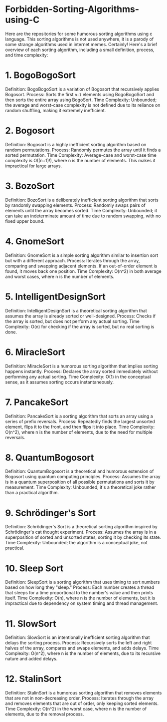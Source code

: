 # Forbidden-Sorting-Algorithms-using-C
Here are the repositories for some humorous sorting algorithms using c language. This sorting algorithms is not used anywhere, it is a parody of some strange algorithms used in internet memes.
Certainly! Here's a brief overview of each sorting algorithm, including a small definition, process, and time complexity:

# 1. BogoBogoSort
  Definition: BogoBogoSort is a variation of Bogosort that recursively applies Bogosort.
  Process: Sorts the first `n-1` elements using BogoBogoSort and then sorts the entire array using BogoSort.
  Time Complexity: Unbounded; the average and worst-case complexity is not defined due to its reliance on random shuffling, making it extremely inefficient.

# 2. Bogosort
  Definition: Bogosort is a highly inefficient sorting algorithm based on random permutations.
  Process: Randomly permutes the array until it finds a sorted permutation.
  Time Complexity: Average-case and worst-case time complexity is O((n+1)!), where n is the number of elements. This makes it impractical for large arrays.

# 3. BozoSort
  Definition: BozoSort is a deliberately inefficient sorting algorithm that sorts by randomly swapping elements.
  Process: Randomly swaps pairs of elements until the array becomes sorted.
  Time Complexity: Unbounded; it can take an indeterminate amount of time due to random swapping, with no fixed upper bound.

# 4. GnomeSort
  Definition: GnomeSort is a simple sorting algorithm similar to insertion sort but with a different approach.
  Process: Iterates through the array, comparing and swapping adjacent elements. If an out-of-order element is found, it moves back one position.
  Time Complexity: O(n^2) in both average and worst cases, where n is the number of elements.

# 5. IntelligentDesignSort
  Definition: IntelligentDesignSort is a theoretical sorting algorithm that assumes the array is already sorted or well-designed.
  Process: Checks if the array is sorted, but does not perform any actual sorting.
  Time Complexity: O(n) for checking if the array is sorted, but no real sorting is done.

# 6. MiracleSort
  Definition: MiracleSort is a humorous sorting algorithm that implies sorting happens instantly.
  Process: Declares the array sorted immediately without performing any actual sorting.
  Time Complexity: O(1) in the conceptual sense, as it assumes sorting occurs instantaneously.

# 7. PancakeSort
  Definition: PancakeSort is a sorting algorithm that sorts an array using a series of prefix reversals.
  Process: Repeatedly finds the largest unsorted element, flips it to the front, and then flips it into place.
  Time Complexity: O(n^2), where n is the number of elements, due to the need for multiple reversals.

# 8. QuantumBogosort
  Definition: QuantumBogosort is a theoretical and humorous extension of Bogosort using quantum computing principles.
  Process: Assumes the array is in a quantum superposition of all possible permutations and sorts it by measurement.
  Time Complexity: Unbounded; it's a theoretical joke rather than a practical algorithm.

# 9. Schrödinger's Sort
  Definition: Schrödinger's Sort is a theoretical sorting algorithm inspired by Schrödinger's cat thought experiment.
  Process: Assumes the array is in a superposition of sorted and unsorted states, sorting it by checking its state.
  Time Complexity: Unbounded; the algorithm is a conceptual joke, not practical.

# 10. Sleep Sort
  Definition: SleepSort is a sorting algorithm that uses timing to sort numbers based on how long they "sleep."
  Process: Each number creates a thread that sleeps for a time proportional to the number's value and then prints itself.
  Time Complexity: O(n), where n is the number of elements, but it is impractical due to dependency on system timing and thread management.

# 11. SlowSort
  Definition: SlowSort is an intentionally inefficient sorting algorithm that delays the sorting process.
  Process: Recursively sorts the left and right halves of the array, compares and swaps elements, and adds delays.
  Time Complexity: O(n^2), where n is the number of elements, due to its recursive nature and added delays.

# 12. StalinSort
  Definition: StalinSort is a humorous sorting algorithm that removes elements that are not in non-decreasing order.
  Process: Iterates through the array and removes elements that are out of order, only keeping sorted elements.
  Time Complexity: O(n^2) in the worst case, where n is the number of elements, due to the removal process.
